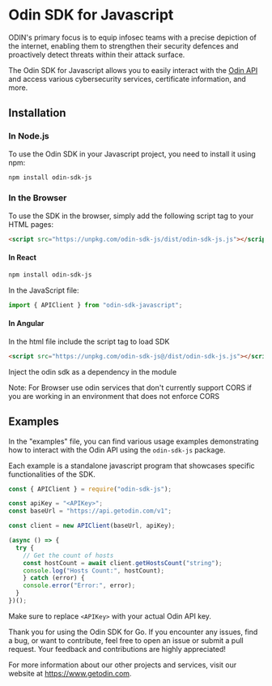 # Odin SDK for Javascript

ODIN's primary focus is to equip infosec teams with a precise depiction of the internet, enabling them to strengthen their security defences and proactively detect threats within their attack surface.

The Odin SDK for Javascript allows you to easily interact with the [Odin API](https://getodin.com) and access various cybersecurity services, certificate information, and more.

## Installation

### In Node.js

To use the Odin SDK in your Javascript project, you need to install it using npm:

```bash
npm install odin-sdk-js
```

### In the Browser

To use the SDK in the browser, simply add the following script tag to your
HTML pages:

```html
<script src="https://unpkg.com/odin-sdk-js/dist/odin-sdk-js.js"></script>
```

#### In React

```bash
npm install odin-sdk-js
```

In the JavaScript file:
```javascript
import { APIClient } from "odin-sdk-javascript";
```

#### In Angular
In the html file include the script tag to load SDK
```html
<script src="https://unpkg.com/odin-sdk-js@/dist/odin-sdk-js.js"></script>
```
Inject the odin sdk as a dependency in the module

Note: For Browser use odin services that don't currently support CORS if you are
working in an environment that does not enforce CORS

## Examples

In the "examples" file, you can find various usage examples demonstrating how to interact with the Odin API using the `odin-sdk-js` package.

Each example is a standalone javascript program that showcases specific functionalities of the SDK.

```javascript
const { APIClient } = require("odin-sdk-js");

const apiKey = "<APIKey>";
const baseUrl = "https://api.getodin.com/v1";

const client = new APIClient(baseUrl, apiKey);

(async () => {
  try {
    // Get the count of hosts
    const hostCount = await client.getHostsCount("string");
    console.log("Hosts Count:", hostCount);
    } catch (error) {
    console.error("Error:", error);
  }
})();
```

Make sure to replace `<APIKey>` with your actual Odin API key. 


Thank you for using the Odin SDK for Go. If you encounter any issues, find a bug, or want to contribute, feel free to open an issue or submit a pull request. Your feedback and contributions are highly appreciated!

For more information about our other projects and services, visit our website at https://www.getodin.com.